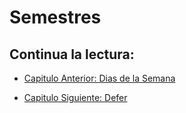 # Semestres

## Continua la lectura:
- [Capitulo Anterior: Dias de la Semana](./../24_Dias-Semana)                                                                 

- [Capitulo Siguiente: Defer](./../26_Defer)

